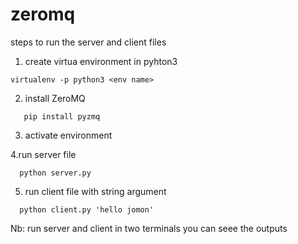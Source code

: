 # zeromq
steps to run the server and client files

  1. create virtua environment in pyhton3
  ```
  virtualenv -p python3 <env name>
  ```
  2. install ZeroMQ
  ```
     pip install pyzmq
  ```
    
  3. activate environment
  
  4.run server file
  ```
    python server.py
  ```
  
  5. run client file with string argument
  ```
    python client.py 'hello jomon'
  ```
  
  Nb: run server and client in two terminals you can seee the outputs

  
